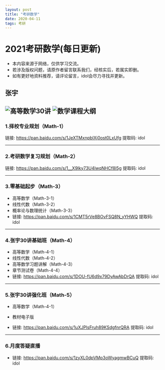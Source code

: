 ```yaml
---
layout: post
title: "考研数学"
date: 2020-04-11 
tags: 考研  
---
```

# 2021考研数学(每日更新)

* 本内容来源于网络，仅供学习交流。
* 若涉及版权问题，请原作者留言联系我们，经核实后，若属实即删。
* 如有更好地资料推荐，请评论留言，idol会尽力寻找并更新。
## 张宇
![高等数学30讲](https://i.imgur.com/LylcdTE.png)
![数学课程大纲](https://i.imgur.com/FRlsV4N.png)
----------

###  1.择校专业规划（Math-1）
链接: https://pan.baidu.com/s/1JeXTMxnpblXj0ost0LxUfg 提取码: idol

----------

### 2.考研数学复习规划（Math-2）
链接: https://pan.baidu.com/s/1__X9lky73U4lwqNHCf8l5g 提取码: idol

----------

### 3.零基础起步（Math-3）
- 高等数学（Math-3-1）
- 线性代数（Math-3-2）
- 概率论与数理统计（Math-3-3）
- 链接: https://pan.baidu.com/s/1CMT5rVe8BOvFSQ8N_yYHWQ 提取码: idol

----------

### 4.张宇30讲基础班（Math-4）
- 高等数学（Math-4-1）
- 线性代数（Math-4-2）
- 高等数学习题讲解（Math-4-3）
- 章节测试卷（Math-4-4）
- 链接: https://pan.baidu.com/s/1DOU-fU6d9x79DyAwAbDrQA 提取码: idol

----------

### 5.张宇30讲强化班（Math-5）

- 高等数学（Math-4-1）

- 教材电子版

- 链接: https://pan.baidu.com/s/1uXJPlsFruh89KSdgfnrQRA 提取码: idol

----------

### 6.月度答疑直播

- 链接: https://pan.baidu.com/s/1zyXL0dpVMp3oWyagmwBCuQ 提取码: idol




